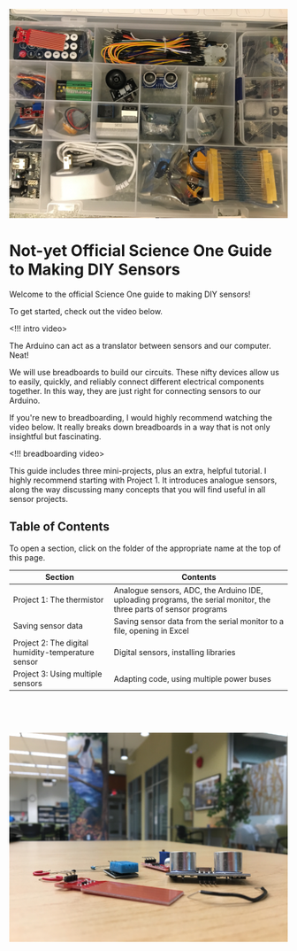 ![A sensor kit](images/sensor-kit.JPG)

# Not-yet Official Science One Guide to Making DIY Sensors

Welcome to the official Science One guide to making DIY sensors!

To get started, check out the video below.

<!!! intro video>

The Arduino can act as a translator between sensors and our computer. Neat!

We will use breadboards to build our circuits. These nifty devices allow us to easily, quickly, and reliably connect different electrical components together. In this way, they are just right for connecting sensors to our Arduino.

If you're new to breadboarding, I would highly recommend watching the video below. It really breaks down breadboards in a way that is not only insightful but fascinating.

<!!! breadboarding video>

This guide includes three mini-projects, plus an extra, helpful tutorial. I highly recommend starting with Project 1. It introduces analogue sensors, along the way discussing many concepts that you will find useful in all sensor projects.

## Table of Contents

To open a section, click on the folder of the appropriate name at the top of this page.

| Section | Contents |
|-----|-----|
| Project 1: The thermistor | Analogue sensors, ADC, the Arduino IDE, uploading programs, the serial monitor, the three parts of sensor programs |
| Saving sensor data | Saving sensor data from the serial monitor to a file, opening in Excel |
| Project 2: The digital humidity-temperature sensor | Digital sensors, installing libraries |
| Project 3: Using multiple sensors | Adapting code, using multiple power buses |

&nbsp;

&nbsp;

![Photo of sensors on table](images/sensors-ikb2.JPG)
